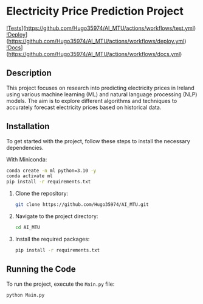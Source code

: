 # Electricity Price Prediction Project

[!Tests](https://img.shields.io/github/actions/workflow/status/Hugo35974/AI_MTU/test.yml?branch=master)](https://github.com/Hugo35974/AI_MTU/actions/workflows/test.yml)
[!Deploy](https://img.shields.io/github/actions/workflow/status/Hugo35974/AI_MTU/deploy.yml?branch=master)](https://github.com/Hugo35974/AI_MTU/actions/workflows/deploy.yml)
[!Docs](https://img.shields.io/github/actions/workflow/status/Hugo35974/AI_MTU/docs.yml)](https://github.com/Hugo35974/AI_MTU/actions/workflows/docs.yml)


## Description
This project focuses on research into predicting electricity prices in Ireland using various machine learning (ML) and natural language processing (NLP) models. The aim is to explore different algorithms and techniques to accurately forecast electricity prices based on historical data.

## Installation
To get started with the project, follow these steps to install the necessary dependencies.

With Miniconda:

```bash
conda create -n ml python=3.10 -y
conda activate ml
pip install -r requirements.txt
```

1. Clone the repository:
    ```bash
    git clone https://github.com/Hugo35974/AI_MTU.git
    ```
2. Navigate to the project directory:
    ```bash
    cd AI_MTU
    ```
3. Install the required packages:
    ```bash
    pip install -r requirements.txt
    ```

## Running the Code
To run the project, execute the `Main.py` file:

```bash
python Main.py
```

